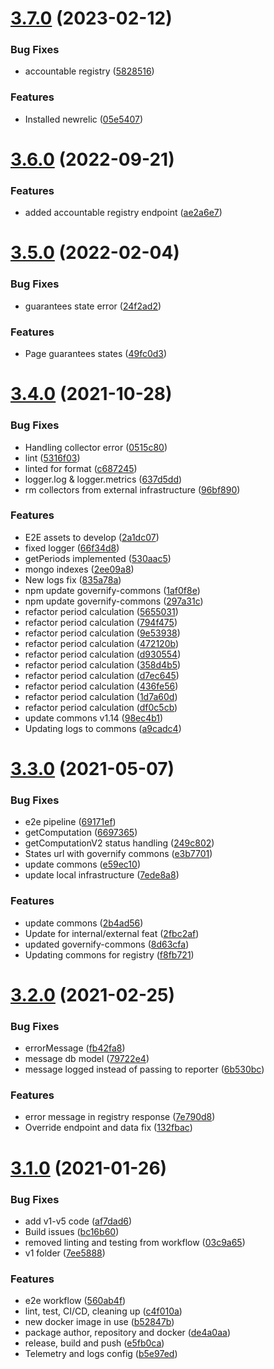 # [3.7.0](https://github.com/governify/registry/compare/v3.6.0...v3.7.0) (2023-02-12)


### Bug Fixes

* accountable registry ([5828516](https://github.com/governify/registry/commit/58285161d38fd9d4e95bf22b1f41222c170dc71d))


### Features

* Installed newrelic ([05e5407](https://github.com/governify/registry/commit/05e54079fcc6dd5215e2cd6ecc89a39180b30225))



# [3.6.0](https://github.com/governify/registry/compare/v3.5.0...v3.6.0) (2022-09-21)


### Features

* added accountable registry endpoint ([ae2a6e7](https://github.com/governify/registry/commit/ae2a6e746c507dbbe84fcbd6a20ecd9b23a52358))



# [3.5.0](https://github.com/governify/registry/compare/v3.4.0...v3.5.0) (2022-02-04)


### Bug Fixes

* guarantees state error ([24f2ad2](https://github.com/governify/registry/commit/24f2ad220a42cdc504c032771e785abe08fb2bc4))


### Features

* Page guarantees states ([49fc0d3](https://github.com/governify/registry/commit/49fc0d340d30e4b5edcb470ac6386b4f1915547c))



# [3.4.0](https://github.com/governify/registry/compare/v3.3.0...v3.4.0) (2021-10-28)


### Bug Fixes

* Handling collector error ([0515c80](https://github.com/governify/registry/commit/0515c80dd0d21f6927006f69e0ef297414a4ce07))
* lint ([5316f03](https://github.com/governify/registry/commit/5316f0310bb5eb083d4516607a52153fc083f635))
* linted for format ([c687245](https://github.com/governify/registry/commit/c687245d2c19a9d2a5d8a3a87fffb7444a8f0a92))
* logger.log & logger.metrics ([637d5dd](https://github.com/governify/registry/commit/637d5dde4872aec571b7e848ec5b71dc27b003bf))
* rm collectors from external infrastructure ([96bf890](https://github.com/governify/registry/commit/96bf890cce1f92da57859f1d34e2364a5b12a8cb))


### Features

* E2E assets to develop ([2a1dc07](https://github.com/governify/registry/commit/2a1dc071143ece2468b5be134790deeb3cf0930b))
* fixed logger ([66f34d8](https://github.com/governify/registry/commit/66f34d892ca7586a7bcdd3420f621c1b3f297338))
* getPeriods implemented ([530aac5](https://github.com/governify/registry/commit/530aac5f42c10980ca545009cf2534742c3a366a))
* mongo indexes ([2ee09a8](https://github.com/governify/registry/commit/2ee09a83ebd7efe99856e4545d772670c094395c))
* New logs fix ([835a78a](https://github.com/governify/registry/commit/835a78a0623e60f6a9fae0f1658d14731f0181a1))
* npm update governify-commons ([1af0f8e](https://github.com/governify/registry/commit/1af0f8e83b00ce349fda31055baaaffc9b4b1591))
* npm update governify-commons ([297a31c](https://github.com/governify/registry/commit/297a31c4e9679cef60b976879931f26af7c86d35))
* refactor period calculation ([5655031](https://github.com/governify/registry/commit/5655031a75ac971189e2525f2c38eba5e94e8bff))
* refactor period calculation ([794f475](https://github.com/governify/registry/commit/794f4752c9151899c090c4c1da841fdce0394787))
* refactor period calculation ([9e53938](https://github.com/governify/registry/commit/9e539383257d6a09c674c140542e54d55465a9f3))
* refactor period calculation ([472120b](https://github.com/governify/registry/commit/472120bfdbd41acfd4af6b29d3e37b1ab5cc59c6))
* refactor period calculation ([d930554](https://github.com/governify/registry/commit/d9305546e860378e636b6cd8dd8d1422ecf59488))
* refactor period calculation ([358d4b5](https://github.com/governify/registry/commit/358d4b54ebf2841c5b1070e4c749e04210461044))
* refactor period calculation ([d7ec645](https://github.com/governify/registry/commit/d7ec645afe3beb9563d0e4e938f3cba4699c2025))
* refactor period calculation ([436fe56](https://github.com/governify/registry/commit/436fe56668c458330cd9955e5b18f3c96d5166ce))
* refactor period calculation ([1d7a60d](https://github.com/governify/registry/commit/1d7a60d17f0e7bccf8ffbf1e24cce0280be7eb2e))
* refactor period calculation ([df0c5cb](https://github.com/governify/registry/commit/df0c5cb8919d62a87aa9dea7487ada87de70c82f))
* update commons v1.14 ([98ec4b1](https://github.com/governify/registry/commit/98ec4b1b3e86b0216f657444984d1d6de5997f7c))
* Updating logs to commons ([a9cadc4](https://github.com/governify/registry/commit/a9cadc4eee83255057dead1602038cf79ec674b8))



# [3.3.0](https://github.com/governify/registry/compare/v3.2.0...v3.3.0) (2021-05-07)


### Bug Fixes

* e2e pipeline ([69171ef](https://github.com/governify/registry/commit/69171ef597bd90dc8c7ab432bf5c54a9352fa9e7))
* getComputation ([6697365](https://github.com/governify/registry/commit/669736543924ef32dbc225155b9f2ec0ba91febf))
* getComputationV2 status handling ([249c802](https://github.com/governify/registry/commit/249c802704a1a1504d61c5c13602f19e18ff5f06))
* States url with governify commons ([e3b7701](https://github.com/governify/registry/commit/e3b77015e7a3c4530555a2bf9f0f5cfa7ab92133))
* update commons ([e59ec10](https://github.com/governify/registry/commit/e59ec109dbcffe95900804ce72a635daf9225a9a))
* update local infrastructure ([7ede8a8](https://github.com/governify/registry/commit/7ede8a849cb9ea803d8b71b3171cf47886a246dd))


### Features

* update commons ([2b4ad56](https://github.com/governify/registry/commit/2b4ad56a0cc0ecd78609090702833c26ca97dd34))
* Update for internal/external feat ([2fbc2af](https://github.com/governify/registry/commit/2fbc2afbde109ea73cf036d8c79b2c9301c5214a))
* updated governify-commons ([8d63cfa](https://github.com/governify/registry/commit/8d63cfa9497f149db261d0a9e95574f90fd4b1bb))
* Updating commons for registry ([f8fb721](https://github.com/governify/registry/commit/f8fb721d01e4db11e2c07a5253ec96cf829a00c3))



# [3.2.0](https://github.com/governify/registry/compare/v3.1.0...v3.2.0) (2021-02-25)


### Bug Fixes

* errorMessage ([fb42fa8](https://github.com/governify/registry/commit/fb42fa85655d25f82572692eb6c5cb0307095268))
* message db model ([79722e4](https://github.com/governify/registry/commit/79722e468a51287bf9e303417b3698224297b327))
* message logged instead of passing to reporter ([6b530bc](https://github.com/governify/registry/commit/6b530bce8cf4c4bbf86a0c43a45b64753eb6a410))


### Features

* error message in registry response ([7e790d8](https://github.com/governify/registry/commit/7e790d831d7f94279459205493de20570207feb6))
* Override endpoint and data fix ([132fbac](https://github.com/governify/registry/commit/132fbac4f9b622d43e63f6ec93dde6f10bf4c8c4))



# [3.1.0](https://github.com/governify/registry/compare/b5e97ed42be2bd00ce4e6ecb62194b71e647ed38...v3.1.0) (2021-01-26)


### Bug Fixes

* add v1-v5 code ([af7dad6](https://github.com/governify/registry/commit/af7dad609b13e994d9bb7fcaddb4d54629420c54))
* Build issues ([bc16b60](https://github.com/governify/registry/commit/bc16b600c7239e424aec5fb1aeb3435b67fcd647))
* removed linting and testing from workflow ([03c9a65](https://github.com/governify/registry/commit/03c9a651be5931fcdab2ad342d74300d816f9270))
* v1 folder ([7ee5888](https://github.com/governify/registry/commit/7ee5888f570e1a914f5eab802b89286feb45f0c5))


### Features

* e2e workflow ([560ab4f](https://github.com/governify/registry/commit/560ab4fd10822c3ec82ec816a14732016d8f06f6))
* lint, test, CI/CD, cleaning up ([c4f010a](https://github.com/governify/registry/commit/c4f010a045b219219a81bd31f2b441d99169e86d))
* new docker image in use ([b52847b](https://github.com/governify/registry/commit/b52847b0a97a8012954473813f8a97432e6bbbf5))
* package author, repository and docker ([de4a0aa](https://github.com/governify/registry/commit/de4a0aa81923b6da58b4fafd7f705fcf598bf406))
* release, build and push ([e5fb0ca](https://github.com/governify/registry/commit/e5fb0ca4189a9643fa70c2e95047472247901f3d))
* Telemetry and logs config ([b5e97ed](https://github.com/governify/registry/commit/b5e97ed42be2bd00ce4e6ecb62194b71e647ed38))



